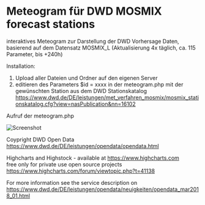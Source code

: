 # Meteogram für DWD MOSMIX forecast stations

interaktives Meteogram zur Darstellung der DWD Vorhersage Daten, basierend auf dem Datensatz MOSMIX_L (Aktualisierung 4x täglich, ca. 115 Parameter, bis +240h)

Installation:
1. Upload aller Dateien und Ordner auf den eigenen Server
2. editieren des Parameters $id = xxxx in der meteogram.php mit der gewünschten Station aus dem DWD Stationskatalog 
 https://www.dwd.de/DE/leistungen/met_verfahren_mosmix/mosmix_stationskatalog.cfg?view=nasPublication&nn=16102
   
Aufruf der meteogram.php

![Screenshot](https://github.com/TurboDuke77/DWD-Meteogram/assets/38126777/1bc59628-7175-4d2e-87cb-6bc006895919)


Coypright DWD Open Data
https://www.dwd.de/DE/leistungen/opendata/opendata.html

Highcharts and Highstock - available at https://www.highcharts.com <br>
free only for private use open source projects https://www.highcharts.com/forum/viewtopic.php?t=41138


For more information see the service description on https://www.dwd.de/DE/leistungen/opendata/neuigkeiten/opendata_mar2018_01.html

